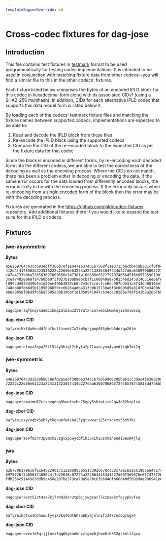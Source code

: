 ```yaml
---
templateEngineOverride: md
---
```


# Cross-codec fixtures for dag-jose

## Introduction

This file contains test fixtures in [testmark](https://github.com/warpfork/go-testmark) format to be used programmatically for testing codec implementations. It is intended to be used in conjunction with matching fixture data from other codecs—you will find a similar file to this in the other codecs' fixtures.

Each fixture listed below comprises the bytes of an encoded IPLD block for this codec in hexadecimal form along with its associated CIDv1 (using a SHA2-256 multihash). In addition, CIDs for each alternative IPLD codec that supports this data model form is listed below it.

By loading each of the codecs' testmark fixture files and matching the fixture names between supported codecs, implementations are expected to be able to:

1. Read and decode the IPLD block from these files
2. Re-encode the IPLD block using the supported codecs
3. Compare the CID of the re-encoded block to the expected CID as per the fixture data for that codec

Since the block is encoded in different forms, by re-encoding each decoded form into the different codecs, we are able to test the correctness of the decoding as well as the encoding process. Where the CIDs do not match, there has been a problem either in decoding or encoding the data. If the same error occurs for the data loaded from differently encoded blocks, the error is likely to be with the encoding process. If the error only occurs when re-encoding from a single encoded form of the block then the error may be with the decoding process.

Fixtures are generated in the <https://github.com/ipld/codec-fixtures> repository. Add additional fixtures there if you would like to expand the test suite for this IPLD's codecs.

## Fixtures

### jwe-asymmetric

**Bytes**

[testmark]:# (jwe-asymmetric/dag-jose/bytes)
```
a56269764c43cc693edff366b7ef1e047e63746167508f11e3715bacbb4cab381cf0f84c79cc6970726f74656374656458267b22616c67223a225253
412d4f4145502d323536222c22656e63223a224132353647434d227d6a6369706865727465787458185936b0e967aa85a6430e179dcc6627b2dcb848
c47e4733b06a726563697069656e747381a16d656e637279707465645f6b657959010012a61a378745107d2f5f88d4dddefaf21c0e61281984496f54
3cea748280e8f147b0be0f3f027b108b9e6cbaf1c00049a97581346d245014631ee0afe75565c6f5fd5a81fd8a4ed07b0d3244e086063fc025e7f5e4
f899cd4554430b5e1d50ee490b3839cb0c7e3d7ccdcfce6ec907bd431a3743dd08103e1bfffbac6476b5c61224ecb06efc6aa9310db0264dbdab0ac4
748eb80fdb8d5b1199696850cc0b264adb4313c0b15730a0f8c0605d9a810f03e340061551331a68500cb23e3a95c8f807d9601bab13b7ff7d4fcdb1
8b6a9858f9bd9f65bd5095d50b196bf1d1850941047c634cac8206e7d8fb41b8a26b769f3621c8ef93687e3879487cd47173c3
```

**dag-jose CID**

[testmark]:# (jwe-asymmetric/dag-jose/cid)
```
bagcqceraqfknq7xaemcihmq2albau32ttrutxnco7xeoik6mlejismmvw5zq
```

**dag-cbor CID**

[testmark]:# (jwe-asymmetric/dag-cbor/cid)
```
bafyreihkt4u6euddfhofkutfzxwet7w7zm5qrjpop655yhnb5dnzqw26lm
```

**dag-json CID**

[testmark]:# (jwe-asymmetric/dag-json/cid)
```
baguqeeraloya3qpa25kl5l4y3bzgl7rhyta2p7lwaocyxx4vpvdligb7mt2q
```

### jwe-symmetric

**Bytes**

[testmark]:# (jwe-symmetric/dag-jose/bytes)
```
a46269764c3d2588b80c8ef02a5ebf308b637461675059900c05b961cc30ac41638029d964486970726f746563746564581d7b22616c67223a226469
72222c22656e63223a224131323847434d227d6a636970686572746578745818dd7a8b5b6f0d1cffab6aa5bcbcc7c81cece4a38377211691
```

**dag-jose CID**

[testmark]:# (jwe-symmetric/dag-jose/cid)
```
bagcqceraxazmu67crshzqdeg3kwnfschs25epy5sbtqtjre2qw3d62kzplva
```

**dag-cbor CID**

[testmark]:# (jwe-symmetric/dag-cbor/cid)
```
bafyreicxyzuqbx5yb7ytkgkuofwksbal3ygtswxuri25crxdxms55m5fki
```

**dag-json CID**

[testmark]:# (jwe-symmetric/dag-json/cid)
```
baguqeeraovfm3rr3pvmxm27zgvxp5wycbfih35xih2uznminpnds5esm4jlq
```

### jws

**Bytes**

[testmark]:# (jws/dag-jose/bytes)
```
a2677061796c6f616458240171122089556551c3926679cc52c72e182a5619056a4727409ee93a26d05ad727ca11f46a7369676e61747572657381a2
6970726f7465637465644f7b22616c67223a224564445341227d697369676e61747572655840fbff49e4e65c979955b9196023534913373416a11beb
fdb256c9146903ddb9c450e287be379ca70a5e7bc039b848fb66d4bd5b96dae986941e04e7968d55b505
```

**dag-jose CID**

[testmark]:# (jws/dag-jose/cid)
```
bagcqceraxvt5izt4sz7kjfrm42dxrutp6ijywgsacllkznzekmfojypkvfea
```

**dag-cbor CID**

[testmark]:# (jws/dag-cbor/cid)
```
bafyreihdfxoshbhowufyvjk7kq46dt6h7u6byejmlnifz34z7ocoq7ugk4
```

**dag-json CID**

[testmark]:# (jws/dag-json/cid)
```
baguqeeravexfd6qijjtnzxfqq6kgknnkncztgmvhjhxm6ih352qskolt2gxa
```
